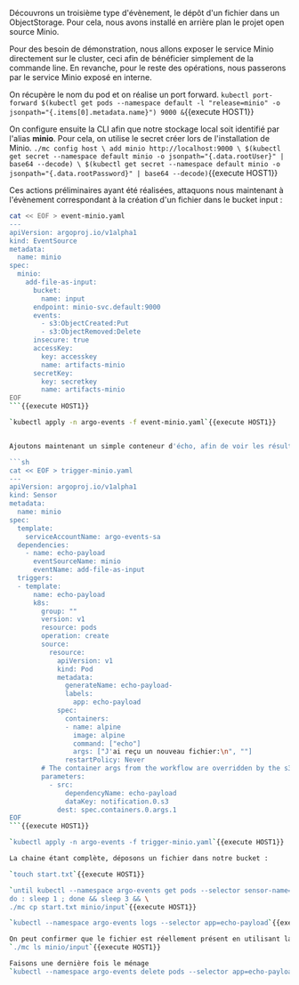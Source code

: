 Découvrons un troisième type d'évènement, le dépôt d'un fichier dans un ObjectStorage.
Pour cela, nous avons installé en arrière plan le projet open source Minio.

Pour des besoin de démonstration, nous allons exposer le service Minio directement sur le cluster, ceci afin de bénéficier simplement de la commande line. En revanche, pour le reste des opérations, nous passerons par le service Minio exposé en interne.

On récupère le nom du pod et on réalise un port forward.
`kubectl port-forward $(kubectl get pods --namespace default -l "release=minio" -o jsonpath="{.items[0].metadata.name}") 9000 &`{{execute HOST1}}

On configure ensuite la CLI afin que notre stockage local soit identifié par l'alias **minio**. Pour cela, on utilise le secret créer lors de l'installation de Minio.
`./mc config host \
add minio http://localhost:9000 \
$(kubectl get secret --namespace default minio -o jsonpath="{.data.rootUser}" | base64 --decode) \
$(kubectl get secret --namespace default minio -o jsonpath="{.data.rootPassword}" | base64 --decode)`{{execute HOST1}}

Ces actions préliminaires ayant été réalisées, attaquons nous maintenant à l'évènement correspondant à la création d'un fichier dans le bucket input :

```sh
cat << EOF > event-minio.yaml
---
apiVersion: argoproj.io/v1alpha1
kind: EventSource
metadata:
  name: minio
spec:
  minio:
    add-file-as-input:
      bucket:
        name: input
      endpoint: minio-svc.default:9000
      events:
        - s3:ObjectCreated:Put
        - s3:ObjectRemoved:Delete
      insecure: true
      accessKey:
        key: accesskey
        name: artifacts-minio
      secretKey:
        key: secretkey
        name: artifacts-minio
EOF
```{{execute HOST1}}

`kubectl apply -n argo-events -f event-minio.yaml`{{execute HOST1}}


Ajoutons maintenant un simple conteneur d'écho, afin de voir les résultats produits.

```sh
cat << EOF > trigger-minio.yaml
---
apiVersion: argoproj.io/v1alpha1
kind: Sensor
metadata:
  name: minio
spec:
  template:
    serviceAccountName: argo-events-sa
  dependencies:
    - name: echo-payload
      eventSourceName: minio
      eventName: add-file-as-input
  triggers:
  - template:
      name: echo-payload
      k8s:
        group: ""
        version: v1
        resource: pods
        operation: create
        source:
          resource:
            apiVersion: v1
            kind: Pod
            metadata:
              generateName: echo-payload-
              labels:
                app: echo-payload
            spec:
              containers:
              - name: alpine
                image: alpine
                command: ["echo"]
                args: ["J'ai reçu un nouveau fichier:\n", ""]
              restartPolicy: Never
        # The container args from the workflow are overridden by the s3 notification key
        parameters:
          - src:
              dependencyName: echo-payload
              dataKey: notification.0.s3
            dest: spec.containers.0.args.1
EOF
```{{execute HOST1}}

`kubectl apply -n argo-events -f trigger-minio.yaml`{{execute HOST1}}

La chaine étant complète, déposons un fichier dans notre bucket :

`touch start.txt`{{execute HOST1}}

`until kubectl --namespace argo-events get pods --selector sensor-name=minio --field-selector=status.phase=Running | grep "minio"; \
do : sleep 1 ; done && sleep 3 && \
./mc cp start.txt minio/input`{{execute HOST1}}

`kubectl --namespace argo-events logs --selector app=echo-payload`{{execute HOST1}}

On peut confirmer que le fichier est réellement présent en utilisant la CLI :
`./mc ls minio/input`{{execute HOST1}}

Faisons une dernière fois le ménage
`kubectl --namespace argo-events delete pods --selector app=echo-payload`{{execute HOST1}}
